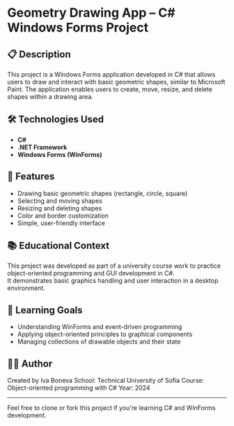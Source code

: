 # Geometry Drawing App – C# Windows Forms Project

## 📋 Description

This project is a Windows Forms application developed in C# that allows users to draw and interact with basic geometric shapes, similar to Microsoft Paint. The application enables users to create, move, resize, and delete shapes within a drawing area.

## 🛠️ Technologies Used

- **C#**
- **.NET Framework**
- **Windows Forms (WinForms)**

## 🎨 Features

- Drawing basic geometric shapes (rectangle, circle, square)
- Selecting and moving shapes
- Resizing and deleting shapes
- Color and border customization
- Simple, user-friendly interface

## 📚 Educational Context

This project was developed as part of a university course work to practice object-oriented programming and GUI development in C#.  
It demonstrates basic graphics handling and user interaction in a desktop environment.

## 🧠 Learning Goals

- Understanding WinForms and event-driven programming
- Applying object-oriented principles to graphical components
- Managing collections of drawable objects and their state

## 👨‍💻 Author

Created by Iva Boneva
School: Technical University of Sofia
Course: Object-oriented programming with C# 
Year: 2024

---

Feel free to clone or fork this project if you're learning C# and WinForms development.
